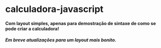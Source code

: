 # calculadora-javascript

#### Com layout simples, apenas para demostração de sintaxe de como se pode criar a calculadora!
##### Em breve atualizações para um layout mais bonito.
